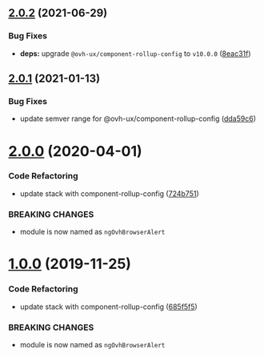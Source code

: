 ## [2.0.2](https://github.com/ovh/manager/compare/@ovh-ux/ng-ovh-browser-alert@2.0.1...@ovh-ux/ng-ovh-browser-alert@2.0.2) (2021-06-29)


### Bug Fixes

* **deps:** upgrade `@ovh-ux/component-rollup-config` to `v10.0.0` ([8eac31f](https://github.com/ovh/manager/commit/8eac31f81e46d1570c131cf55788d6435842ab6d))



## [2.0.1](https://github.com/ovh/manager/compare/@ovh-ux/ng-ovh-browser-alert@2.0.0...@ovh-ux/ng-ovh-browser-alert@2.0.1) (2021-01-13)


### Bug Fixes

* update semver range for @ovh-ux/component-rollup-config ([dda59c6](https://github.com/ovh/manager/commit/dda59c6b71cb4ad9ab98f06a0bf995a7eb45a1d9))



# [2.0.0](https://github.com/ovh/manager/compare/@ovh-ux/ng-ovh-browser-alert@1.0.0...@ovh-ux/ng-ovh-browser-alert@2.0.0) (2020-04-01)


### Code Refactoring

* update stack with component-rollup-config ([724b751](https://github.com/ovh/manager/commit/724b751c7a5adafff7f0ce34de7374aceeaf04e2))


### BREAKING CHANGES

* module is now named as `ngOvhBrowserAlert`



# [1.0.0](https://github.com/ovh-ux/ng-ovh-browser-alert/compare/0.0.6...1.0.0) (2019-11-25)


### Code Refactoring

* update stack with component-rollup-config ([685f5f5](https://github.com/ovh-ux/ng-ovh-browser-alert/commit/685f5f55ae6d7be404bcf2221e08cd5272b23d4b))


### BREAKING CHANGES

* module is now named as `ngOvhBrowserAlert`



